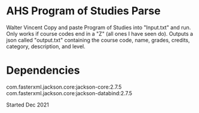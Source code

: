 # AHS Program of Studies Parse
Walter Vincent
Copy and paste Program of Studies into "Input.txt" and run.
Only works if course codes end in a "Z" (all ones I have seen do).
Outputs a json called "output.txt" containing the course code, name, grades, credits, category, description, and level.

# Dependencies
com.fasterxml.jackson.core:jackson-core:2.7.5
com.fasterxml.jackson.core:jackson-databind:2.7.5


Started Dec 2021
